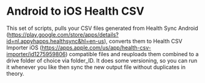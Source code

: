 # Android to iOS Health CSV

This set of scripts, pulls your CSV files generated from Health Sync Android (https://play.google.com/store/apps/details?id=nl.appyhapps.healthsync&hl=en-us), converts them to Health CSV Importer iOS (https://apps.apple.com/us/app/health-csv-importer/id1275959806) compatible files and reuploads them combined to a drive folder of choice via folder_ID. It does some versioning, so you can run it whenever you like then sync the new output file without duplicates in theory.
